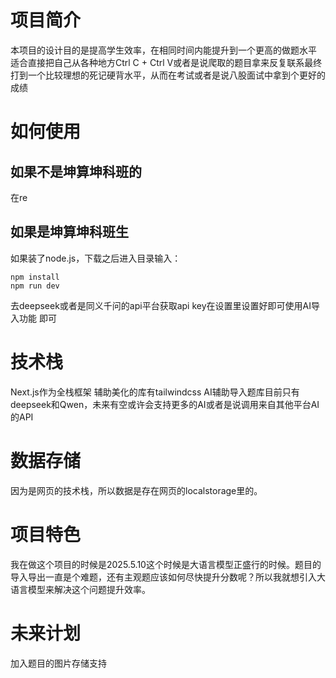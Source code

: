 # 项目简介
本项目的设计目的是提高学生效率，在相同时间内能提升到一个更高的做题水平
适合直接把自己从各种地方Ctrl C + Ctrl V或者是说爬取的题目拿来反复联系最终打到一个比较理想的死记硬背水平，从而在考试或者是说八股面试中拿到个更好的成绩
# 如何使用
## 如果不是坤算坤科班的
在re
## 如果是坤算坤科班生
如果装了node.js，下载之后进入目录输入：
``` CLI
npm install
npm run dev
```
去deepseek或者是同义千问的api平台获取api key在设置里设置好即可使用AI导入功能
即可
# 技术栈
Next.js作为全栈框架
辅助美化的库有tailwindcss
AI辅助导入题库目前只有deepseek和Qwen，未来有空或许会支持更多的AI或者是说调用来自其他平台AI的API
# 数据存储
因为是网页的技术栈，所以数据是存在网页的localstorage里的。
# 项目特色
我在做这个项目的时候是2025.5.10这个时候是大语言模型正盛行的时候。题目的导入导出一直是个难题，还有主观题应该如何尽快提升分数呢？所以我就想引入大语言模型来解决这个问题提升效率。
# 未来计划
加入题目的图片存储支持